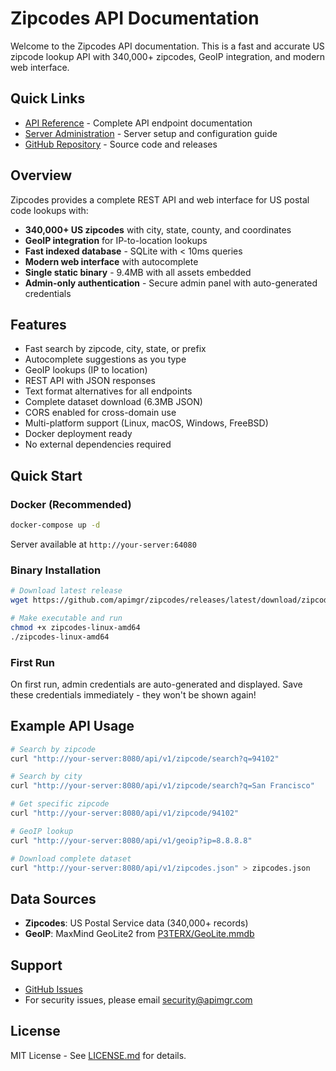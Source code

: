 # Zipcodes API Documentation

Welcome to the Zipcodes API documentation. This is a fast and accurate US zipcode lookup API with 340,000+ zipcodes, GeoIP integration, and modern web interface.

## Quick Links

- [API Reference](API.md) - Complete API endpoint documentation
- [Server Administration](SERVER.md) - Server setup and configuration guide
- [GitHub Repository](https://github.com/apimgr/zipcodes) - Source code and releases

## Overview

Zipcodes provides a complete REST API and web interface for US postal code lookups with:

- **340,000+ US zipcodes** with city, state, county, and coordinates
- **GeoIP integration** for IP-to-location lookups
- **Fast indexed database** - SQLite with < 10ms queries
- **Modern web interface** with autocomplete
- **Single static binary** - 9.4MB with all assets embedded
- **Admin-only authentication** - Secure admin panel with auto-generated credentials

## Features

- Fast search by zipcode, city, state, or prefix
- Autocomplete suggestions as you type
- GeoIP lookups (IP to location)
- REST API with JSON responses
- Text format alternatives for all endpoints
- Complete dataset download (6.3MB JSON)
- CORS enabled for cross-domain use
- Multi-platform support (Linux, macOS, Windows, FreeBSD)
- Docker deployment ready
- No external dependencies required

## Quick Start

### Docker (Recommended)

```bash
docker-compose up -d
```

Server available at `http://your-server:64080`

### Binary Installation

```bash
# Download latest release
wget https://github.com/apimgr/zipcodes/releases/latest/download/zipcodes-linux-amd64

# Make executable and run
chmod +x zipcodes-linux-amd64
./zipcodes-linux-amd64
```

### First Run

On first run, admin credentials are auto-generated and displayed. Save these credentials immediately - they won't be shown again!

## Example API Usage

```bash
# Search by zipcode
curl "http://your-server:8080/api/v1/zipcode/search?q=94102"

# Search by city
curl "http://your-server:8080/api/v1/zipcode/search?q=San Francisco"

# Get specific zipcode
curl "http://your-server:8080/api/v1/zipcode/94102"

# GeoIP lookup
curl "http://your-server:8080/api/v1/geoip?ip=8.8.8.8"

# Download complete dataset
curl "http://your-server:8080/api/v1/zipcodes.json" > zipcodes.json
```

## Data Sources

- **Zipcodes**: US Postal Service data (340,000+ records)
- **GeoIP**: MaxMind GeoLite2 from [P3TERX/GeoLite.mmdb](https://github.com/P3TERX/GeoLite.mmdb)

## Support

- [GitHub Issues](https://github.com/apimgr/zipcodes/issues)
- For security issues, please email security@apimgr.com

## License

MIT License - See [LICENSE.md](https://github.com/apimgr/zipcodes/blob/main/LICENSE.md) for details.
